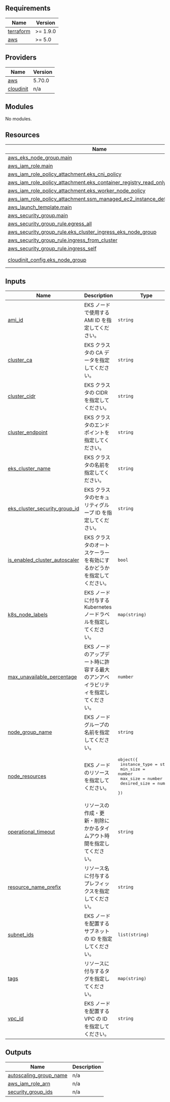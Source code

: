 <!-- BEGIN_TF_DOCS -->
## Requirements

| Name | Version |
|------|---------|
| <a name="requirement_terraform"></a> [terraform](#requirement\_terraform) | >= 1.9.0 |
| <a name="requirement_aws"></a> [aws](#requirement\_aws) | >= 5.0 |

## Providers

| Name | Version |
|------|---------|
| <a name="provider_aws"></a> [aws](#provider\_aws) | 5.70.0 |
| <a name="provider_cloudinit"></a> [cloudinit](#provider\_cloudinit) | n/a |

## Modules

No modules.

## Resources

| Name | Type |
|------|------|
| [aws_eks_node_group.main](https://registry.terraform.io/providers/hashicorp/aws/latest/docs/resources/eks_node_group) | resource |
| [aws_iam_role.main](https://registry.terraform.io/providers/hashicorp/aws/latest/docs/resources/iam_role) | resource |
| [aws_iam_role_policy_attachment.eks_cni_policy](https://registry.terraform.io/providers/hashicorp/aws/latest/docs/resources/iam_role_policy_attachment) | resource |
| [aws_iam_role_policy_attachment.eks_container_registry_read_only](https://registry.terraform.io/providers/hashicorp/aws/latest/docs/resources/iam_role_policy_attachment) | resource |
| [aws_iam_role_policy_attachment.eks_worker_node_policy](https://registry.terraform.io/providers/hashicorp/aws/latest/docs/resources/iam_role_policy_attachment) | resource |
| [aws_iam_role_policy_attachment.ssm_managed_ec2_instance_default_policy](https://registry.terraform.io/providers/hashicorp/aws/latest/docs/resources/iam_role_policy_attachment) | resource |
| [aws_launch_template.main](https://registry.terraform.io/providers/hashicorp/aws/latest/docs/resources/launch_template) | resource |
| [aws_security_group.main](https://registry.terraform.io/providers/hashicorp/aws/latest/docs/resources/security_group) | resource |
| [aws_security_group_rule.egress_all](https://registry.terraform.io/providers/hashicorp/aws/latest/docs/resources/security_group_rule) | resource |
| [aws_security_group_rule.eks_cluster_ingress_eks_node_group](https://registry.terraform.io/providers/hashicorp/aws/latest/docs/resources/security_group_rule) | resource |
| [aws_security_group_rule.ingress_from_cluster](https://registry.terraform.io/providers/hashicorp/aws/latest/docs/resources/security_group_rule) | resource |
| [aws_security_group_rule.ingress_self](https://registry.terraform.io/providers/hashicorp/aws/latest/docs/resources/security_group_rule) | resource |
| [cloudinit_config.eks_node_group](https://registry.terraform.io/providers/hashicorp/cloudinit/latest/docs/data-sources/config) | data source |

## Inputs

| Name | Description | Type | Default | Required |
|------|-------------|------|---------|:--------:|
| <a name="input_ami_id"></a> [ami\_id](#input\_ami\_id) | EKS ノードで使用する AMI ID を指定してください。 | `string` | n/a | yes |
| <a name="input_cluster_ca"></a> [cluster\_ca](#input\_cluster\_ca) | EKS クラスタの CA データを指定してください。 | `string` | n/a | yes |
| <a name="input_cluster_cidr"></a> [cluster\_cidr](#input\_cluster\_cidr) | EKS クラスタの CIDR を指定してください。 | `string` | n/a | yes |
| <a name="input_cluster_endpoint"></a> [cluster\_endpoint](#input\_cluster\_endpoint) | EKS クラスタのエンドポイントを指定してください。 | `string` | n/a | yes |
| <a name="input_eks_cluster_name"></a> [eks\_cluster\_name](#input\_eks\_cluster\_name) | EKS クラスタの名前を指定してください。 | `string` | n/a | yes |
| <a name="input_eks_cluster_security_group_id"></a> [eks\_cluster\_security\_group\_id](#input\_eks\_cluster\_security\_group\_id) | EKS クラスタのセキュリティグループ ID を指定してください。 | `string` | n/a | yes |
| <a name="input_is_enabled_cluster_autoscaler"></a> [is\_enabled\_cluster\_autoscaler](#input\_is\_enabled\_cluster\_autoscaler) | EKS クラスタのオートスケーラーを有効にするかどうかを指定してください。 | `bool` | `false` | no |
| <a name="input_k8s_node_labels"></a> [k8s\_node\_labels](#input\_k8s\_node\_labels) | EKS ノードに付与する Kubernetes ノードラベルを指定してください。 | `map(string)` | `null` | no |
| <a name="input_max_unavailable_percentage"></a> [max\_unavailable\_percentage](#input\_max\_unavailable\_percentage) | EKS ノードのアップデート時に許容する最大のアンアベイラビリティを指定してください。 | `number` | `10` | no |
| <a name="input_node_group_name"></a> [node\_group\_name](#input\_node\_group\_name) | EKS ノードグループの名前を指定してください。 | `string` | n/a | yes |
| <a name="input_node_resources"></a> [node\_resources](#input\_node\_resources) | EKS ノードのリソースを指定してください。 | <pre>object({<br/>    instance_type = string<br/>    min_size      = number<br/>    max_size      = number<br/>    desired_size  = number<br/>  })</pre> | n/a | yes |
| <a name="input_operational_timeout"></a> [operational\_timeout](#input\_operational\_timeout) | リソースの作成・更新・削除にかかるタイムアウト時間を指定してください。 | `string` | `"60m"` | no |
| <a name="input_resource_name_prefix"></a> [resource\_name\_prefix](#input\_resource\_name\_prefix) | リソース名に付与するプレフィックスを指定してください。 | `string` | n/a | yes |
| <a name="input_subnet_ids"></a> [subnet\_ids](#input\_subnet\_ids) | EKS ノードを配置するサブネットの ID を指定してください。 | `list(string)` | n/a | yes |
| <a name="input_tags"></a> [tags](#input\_tags) | リソースに付与するタグを指定してください。 | `map(string)` | n/a | yes |
| <a name="input_vpc_id"></a> [vpc\_id](#input\_vpc\_id) | EKS ノードを配置する VPC の ID を指定してください。 | `string` | n/a | yes |

## Outputs

| Name | Description |
|------|-------------|
| <a name="output_autoscaling_group_name"></a> [autoscaling\_group\_name](#output\_autoscaling\_group\_name) | n/a |
| <a name="output_aws_iam_role_arn"></a> [aws\_iam\_role\_arn](#output\_aws\_iam\_role\_arn) | n/a |
| <a name="output_security_group_ids"></a> [security\_group\_ids](#output\_security\_group\_ids) | n/a |
<!-- END_TF_DOCS -->
